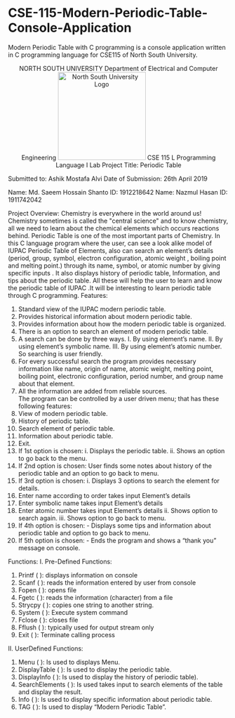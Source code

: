 # CSE-115-Modern-Periodic-Table-Console-Application
Modern Periodic Table with C programming is a console application written in C programming language for CSE115 of North South University. 

<p align="center">
   NORTH SOUTH UNIVERSITY
   Department of Electrical and Computer Engineering
  <img width="200" src="[http://material-bread.org/logo-shadow.svg](https://user-images.githubusercontent.com/63312173/169691183-81fb4759-3d75-473e-aa99-1724a424dcf2.png]" alt="North South University Logo">
  CSE 115 L
Programming Language I Lab
Project Title: Periodic Table

Submitted to: Ashik Mostafa Alvi
Date of Submission: 26th April 2019
</p>
 


Name:  Md. Saeem Hossain Shanto          ID: 1912218642
Name:  Nazmul Hasan                                   ID: 1911742042

Project Overview:
Chemistry is everywhere in the world around us! Chemistry sometimes is called the "central science" and to know chemistry, all we need to learn about the chemical elements which occurs reactions behind. Periodic Table is one of the most important parts of Chemistry.  In this C language program where the user, can see a look alike model of IUPAC Periodic Table of Elements, also can search an element’s details (period, group, symbol, electron configuration, atomic weight , boiling point and melting point.) through its name, symbol, or atomic number by  giving specific inputs . It also displays history of periodic table, Information, and tips about the periodic table. All these will help the user to learn and know the periodic table of IUPAC .It will be interesting to learn periodic table through C programming.
Features:
1. Standard view of the IUPAC modern periodic table.
2. Provides historical information about modern periodic table.  
3. Provides information about how the modern periodic table is organized.
4. There is an option to search an element of modern periodic table. 
5. A search can be done by three ways.
I.	By using element’s name.
II.	By using element’s symbolic name.
III.	By using element’s atomic number.
So searching is user friendly.
6. For every successful search the program provides necessary information like name, origin of name, atomic weight, melting point, boiling point, electronic configuration, period number, and group name about that element.
7. All the information are added from reliable sources.  
The program can be controlled by a user driven menu; that has these following features: 
1. View of modern periodic table.
2. History of periodic table.   
3. Search element of periodic table.  
4. Information about periodic table.
5. Exit.   
1. If 1st option is chosen:
                        i. Displays the periodic table.
                        ii. Shows an option to go back to the menu.
2. If 2nd option is chosen:
         User finds some notes about history of the periodic table and an option to go back to menu. 
3. If 3rd option is chosen:
          i. Displays 3 options to search the element for details.
1. Enter name according to order   takes input   Element’s details
2. Enter symbolic name   takes input      Element’s details                       
3. Enter atomic number   takes input   Element’s details
          ii. Shows option to search again.
         iii. Shows option to go back to menu.
4. If 4th option is chosen:
             - Displays some tips and information about periodic table and option to go                 back to menu.
5. If 5th option is chosen:
            - Ends the program and shows a “thank you” message on console.

Functions: 
I. Pre-Defined Functions:
1. Printf ( ): displays information on console
2. Scanf ( ): reads the information entered by user from console
3. Fopen ( ): opens file
4. Fgetc ( ): reads the information (character) from a file
5. Strycpy ( ): copies one string to another string.
6. System ( ): Execute system command
7. Fclose ( ): closes file
8.  Fflush ( ):  typically used for output stream only
9. Exit ( ):   Terminate calling process
               
II. UserDefined Functions:
1.	Menu ( ): Is used to displays Menu.
2.	DisplayTable ( ): Is used to display the periodic table.
3.	DisplayInfo ( ): Is used to display the history of periodic table).
4.	SearchElements ( ): Is used takes input to search elements of the table and display the result. 
5.	Info ( ): Is used to display specific information about periodic table.
6.	TAG ( ): Is used to display “Modern Periodic Table”.
